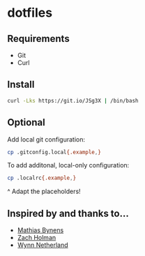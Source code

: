 # dotfiles

## Requirements

- Git
- Curl

## Install

```bash
curl -Lks https://git.io/JSg3X | /bin/bash
```

## Optional

Add local git configuration:

```bash
cp .gitconfig.local{.example,}
```

To add additonal, local-only configuration:

```bash
cp .localrc{.example,}
```

^ Adapt the placeholders!

## Inspired by and thanks to…

- [Mathias Bynens](https://github.com/mathiasbynens/dotfiles)
- [Zach Holman](https://github.com/holman/dotfiles)
- [Wynn Netherland](https://github.com/pengwynn/dotfiles)
